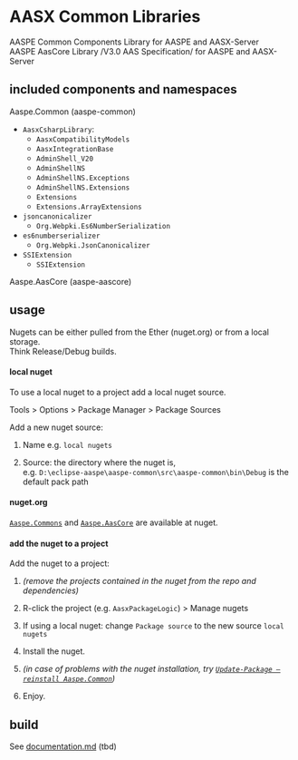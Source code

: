 # AASX Common Libraries

AASPE Common Components Library for AASPE and AASX-Server  
AASPE AasCore Library /V3.0 AAS Specification/ for AASPE and AASX-Server  

## included components and namespaces

Aaspe.Common (aaspe-common)

- `AasxCsharpLibrary`:
    - `AasxCompatibilityModels`
    - `AasxIntegrationBase`
    - `AdminShell_V20`
    - `AdminShellNS`
    - `AdminShellNS.Exceptions`
    - `AdminShellNS.Extensions`
    - `Extensions`
    - `Extensions.ArrayExtensions`
- `jsoncanonicalizer`
    - `Org.Webpki.Es6NumberSerialization`
- `es6numberserializer`
    - `Org.Webpki.JsonCanonicalizer`
- `SSIExtension`
    - `SSIExtension`

Aaspe.AasCore (aaspe-aascore)

## usage

Nugets can be either pulled from the Ether (nuget.org) or from a local storage.  
Think Release/Debug builds.

#### local nuget

To use a local nuget to a project add a local nuget source.

Tools > Options > Package Manager > Package Sources

Add a new nuget source:

1. Name e.g. `local nugets`

2. Source: the directory where the nuget is,     
    e.g. `D:\eclipse-aaspe\aaspe-common\src\aaspe-common\bin\Debug` is the default pack path

#### nuget.org

[`Aaspe.Commons`](https://www.nuget.org/packages/Aaspe.AasCore) and 
[`Aaspe.AasCore`](https://www.nuget.org/packages/AASPE.Common) are available at nuget.

#### add the nuget to a project

Add the nuget to a project:

1. *(remove the projects contained in the nuget from the repo and dependencies)*

1. R-click the project (e.g. `AasxPackageLogic`) > Manage nugets

1. If using a local nuget: change `Package source` to the new source `local nugets`

1. Install the nuget.

1. *(in case of problems with the nuget installation, try [`Update-Package –reinstall Aaspe.Common`](https://docs.nuget.org/consume/reinstalling-packages))*

1. Enjoy.

## build

See [documentation.md]() (tbd)
